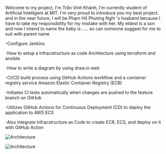 Welcome to my project, I'm Trần Vinh Khánh, I'm currently student of Artificial Intelligent at MIT. I'm very proud to introduce you my best project. and in the near future, I will be Phạm Hồ Phương Nghi 's husband because I have to take my responsibility for my mistake with her. My eldest is a son and now I intend to name the baby is ..... so can someone suggest for me to suit with parent name


-Configure Jenkins 

-How to setup a Infracstructure as code Architecture using terraform and ansible

-How to write a diagram by using draw.io web

-CI/CD build process using GitHub Actions workflow and a container registry service Amazon Elastic Container Registry (ECR)

-Initiates CI tests automatically when changes are pushed to the feature branch on GitHub

-Utilizes GitHub Actions for Continuous Deployment (CD) to deploy the application to AWS ECS

-Also integrate Infracstructure as Code to create ECR, ECS, and deploy on it with GitHub Action

![Architecture](https://i.ibb.co/HFr8Vnn/architecture.jpg)

![Architecture](https://i.ibb.co/h9cWXvc/z5844708559215-8530e605fa4eb608da045a7df13c483f.jpg)
